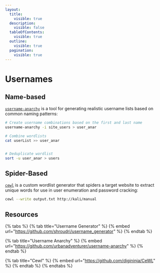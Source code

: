 ```yaml
---
layout:
  title:
    visible: true
  description:
    visible: false
  tableOfContents:
    visible: true
  outline:
    visible: true
  pagination:
    visible: true
---
```


# Usernames

## Name-based

[`username-anarchy`](https://github.com/urbanadventurer/username-anarchy) is a tool for generating realistic username lists based on common naming patterns:

```bash
# Create username combinations based on the first and last name
username-anarchy -i site_users > user_anar

# Combine wordlists
cat userList >> user_anar


# Deduplicate wordlist
sort -u user_anar > users
```

## Spider-Based

[`cewl`](https://github.com/digininja/CeWL) is a custom wordlist generator that spiders a target website to extract unique words for use in user enumeration and password cracking:

```bash
cewl --write output.txt http://kali/manual
```

## Resources

{% tabs %}
{% tab title="Username Generator" %}
{% embed url="https://github.com/shroudri/username_generator" %}
{% endtab %}

{% tab title="Username Anarchy" %}
{% embed url="https://github.com/urbanadventurer/username-anarchy" %}
{% endtab %}

{% tab title="Cewl" %}
{% embed url="https://github.com/digininja/CeWL" %}
{% endtab %}
{% endtabs %}
